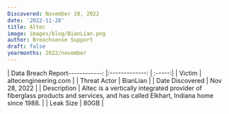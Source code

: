 ```yaml
---
Discovered: November 28, 2022
date: '2022-11-28'
title: Altec
image: images/blog/BianLian.png
author: Breachsense Support
draft: false
yearmonths: 2022/november
---
```


| Data Breach Report------------:     |:-------------:    | :-----:|
| Victim      | altecengineering.com      | 
| Threat Actor      | BianLian      | 
| Date Discovered      | Nov 28, 2022      | 
| Description      | Altec is a vertically integrated provider of fiberglass products and services, and has called Elkhart, Indiana home since 1988.      | 
| Leak Size      | 80GB      | 

